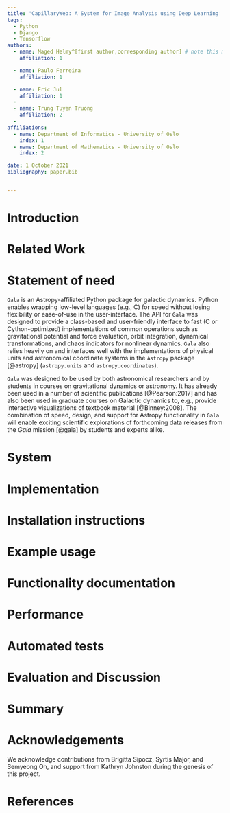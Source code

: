 ```yaml
---
title: 'CapillaryWeb: A System for Image Analysis using Deep Learning'
tags:
  - Python
  - Django
  - Tensorflow
authors:
  - name: Maged Helmy^[first author,corresponding author] # note this makes a footnote saying 'co-first author'
    affiliation: 1 

  - name: Paulo Ferreira
    affiliation: 1

  - name: Eric Jul
    affiliation: 1
  - 
  - name: Trung Tuyen Truong
    affiliation: 2
  - 
affiliations:
  - name: Department of Informatics - University of Oslo
    index: 1
  - name: Department of Mathematics - University of Oslo
    index: 2

date: 1 October 2021
bibliography: paper.bib


---
```


# Introduction

# Related Work


# Statement of need

`Gala` is an Astropy-affiliated Python package for galactic dynamics. Python
enables wrapping low-level languages (e.g., C) for speed without losing
flexibility or ease-of-use in the user-interface. The API for `Gala` was
designed to provide a class-based and user-friendly interface to fast (C or
Cython-optimized) implementations of common operations such as gravitational
potential and force evaluation, orbit integration, dynamical transformations,
and chaos indicators for nonlinear dynamics. `Gala` also relies heavily on and
interfaces well with the implementations of physical units and astronomical
coordinate systems in the `Astropy` package [@astropy] (`astropy.units` and
`astropy.coordinates`).

`Gala` was designed to be used by both astronomical researchers and by
students in courses on gravitational dynamics or astronomy. It has already been
used in a number of scientific publications [@Pearson:2017] and has also been
used in graduate courses on Galactic dynamics to, e.g., provide interactive
visualizations of textbook material [@Binney:2008]. The combination of speed,
design, and support for Astropy functionality in `Gala` will enable exciting
scientific explorations of forthcoming data releases from the *Gaia* mission
[@gaia] by students and experts alike.

# System



# Implementation

# Installation instructions

# Example usage

# Functionality documentation

# Performance

# Automated tests


# Evaluation  and Discussion


# Summary



# Acknowledgements

We acknowledge contributions from Brigitta Sipocz, Syrtis Major, and Semyeong
Oh, and support from Kathryn Johnston during the genesis of this project.

# References